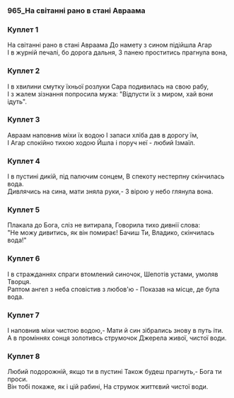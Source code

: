 ### 965_На світанні рано в стані Авраама
### Куплет 1
На світанні рано в стані Авраама До намету з сином підійшла Агар<br/>І в журній печалі, бо дорога дальня, З панею проститись прагнула вона,
### Куплет 2
І в хвилини смутку їхньої розлуки Сара подивилась на свою рабу, <br/>І з жалем зізнання попросила мужа: "Відпусти їх з миром, хай вони ідуть".
### Куплет 3
Авраам наповнив міхи їх водою І запаси хліба дав в дорогу їм,<br/>І Агар спокійно тихою ходою Йшла і поруч неї - любий Ізмаїл.
### Куплет 4
І в пустині дикій, під палючим сонцем, В спекоту нестерпну скінчилась вода. <br/>Дивлячись на сина, мати зняла руки,- З вірою у небо глянула вона.
### Куплет 5
Плакала до Бога, сліз не витирала, Говорила тихо дивнії слова:<br/>"Не можу дивитись, як він помирає! Бачиш Ти, Владико, скінчилась вода!"
### Куплет 6
І в стражданнях спраги втомлений синочок, Шепотів устами, умоляв Творця. <br/>Раптом ангел з неба сповістив з любов'ю - Показав на місце, де була вода.
### Куплет 7
І наповнив міхи чистою водою,- Мати й син зібрались знову в путь іти. <br/>А в проміннях сонця золотивсь струмочок Джерела живої, чистої води.
### Куплет 8
Любий подорожній, якщо ти в пустині Також будеш прагнуть,- Бога ти проси. <br/>Він тобі покаже, як і цій рабині, На струмок життєвий чистої води.
